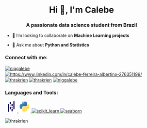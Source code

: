 <h1 align="center">Hi 👋, I'm Calebe</h1>
<h3 align="center">A passionate data science student from Brazil</h3>

- 👯 I’m looking to collaborate on **Machine Learning projects**

- 💬 Ask me about **Python and Statistics**

<h3 align="left">Connect with me:</h3>
<p align="left">
<a href="https://twitter.com/niggalebe" target="blank"><img align="center" src="https://raw.githubusercontent.com/rahuldkjain/github-profile-readme-generator/master/src/images/icons/Social/twitter.svg" alt="niggalebe" height="30" width="40" /></a>
<a href="https://linkedin.com/in/https://www.linkedin.com/in/calebe-ferreira-albertino-276351199/" target="blank"><img align="center" src="https://raw.githubusercontent.com/rahuldkjain/github-profile-readme-generator/master/src/images/icons/Social/linked-in-alt.svg" alt="https://www.linkedin.com/in/calebe-ferreira-albertino-276351199/" height="30" width="40" /></a>
<a href="https://stackoverflow.com/users/thrakrien" target="blank"><img align="center" src="https://raw.githubusercontent.com/rahuldkjain/github-profile-readme-generator/master/src/images/icons/Social/stack-overflow.svg" alt="thrakrien" height="30" width="40" /></a>
<a href="https://kaggle.com/thrakrien" target="blank"><img align="center" src="https://raw.githubusercontent.com/rahuldkjain/github-profile-readme-generator/master/src/images/icons/Social/kaggle.svg" alt="thrakrien" height="30" width="40" /></a>
<a href="https://instagram.com/niggalebe" target="blank"><img align="center" src="https://raw.githubusercontent.com/rahuldkjain/github-profile-readme-generator/master/src/images/icons/Social/instagram.svg" alt="niggalebe" height="30" width="40" /></a>
</p>

<h3 align="left">Languages and Tools:</h3>
<p align="left"> <a href="https://pandas.pydata.org/" target="_blank" rel="noreferrer"> <img src="https://raw.githubusercontent.com/devicons/devicon/2ae2a900d2f041da66e950e4d48052658d850630/icons/pandas/pandas-original.svg" alt="pandas" width="40" height="40"/> </a> <a href="https://www.python.org" target="_blank" rel="noreferrer"> <img src="https://raw.githubusercontent.com/devicons/devicon/master/icons/python/python-original.svg" alt="python" width="40" height="40"/> </a> <a href="https://scikit-learn.org/" target="_blank" rel="noreferrer"> <img src="https://upload.wikimedia.org/wikipedia/commons/0/05/Scikit_learn_logo_small.svg" alt="scikit_learn" width="40" height="40"/> </a> <a href="https://seaborn.pydata.org/" target="_blank" rel="noreferrer"> <img src="https://seaborn.pydata.org/_images/logo-mark-lightbg.svg" alt="seaborn" width="40" height="40"/> </a> </p>

<p><img align="center" src="https://github-readme-stats.vercel.app/api/top-langs?username=thrakrien&show_icons=true&locale=en&layout=compact" alt="thrakrien" /></p>
